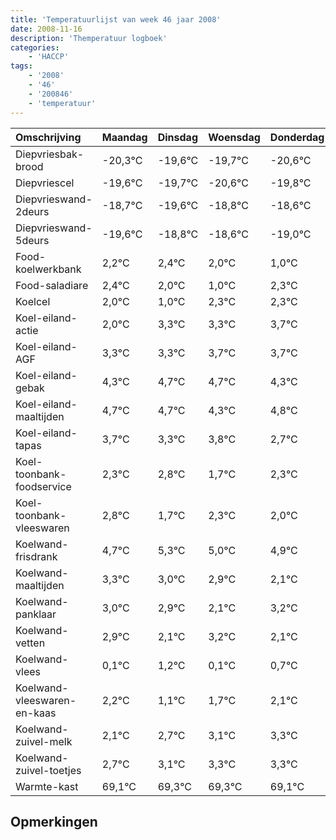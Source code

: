 ```yaml
---
title: 'Temperatuurlijst van week 46 jaar 2008'
date: 2008-11-16
description: 'Themperatuur logboek'
categories:
    - 'HACCP'
tags:
    - '2008'
    - '46'
    - '200846'
    - 'temperatuur'
---
```

|Omschrijving|Maandag|Dinsdag|Woensdag|Donderdag|Vrijdag|Zaterdag|Zondag|
|:---|:---|:---|:---|:---|:---|:---|:---|
|Diepvriesbak-brood|-20,3°C|-19,6°C|-19,7°C|-20,6°C|-19,8°C|-19,6°C|-20,0°C|
|Diepvriescel|-19,6°C|-19,7°C|-20,6°C|-19,8°C|-19,6°C|-20,0°C|-21,0°C|
|Diepvrieswand-2deurs|-18,7°C|-19,6°C|-18,8°C|-18,6°C|-19,0°C|-20,0°C|-18,7°C|
|Diepvrieswand-5deurs|-19,6°C|-18,8°C|-18,6°C|-19,0°C|-20,0°C|-18,7°C|-18,7°C|
|Food-koelwerkbank|2,2°C|2,4°C|2,0°C|1,0°C|2,3°C|2,3°C|2,7°C|
|Food-saladiare|2,4°C|2,0°C|1,0°C|2,3°C|2,3°C|2,7°C|2,7°C|
|Koelcel|2,0°C|1,0°C|2,3°C|2,3°C|2,7°C|2,7°C|2,3°C|
|Koel-eiland-actie|2,0°C|3,3°C|3,3°C|3,7°C|3,7°C|3,3°C|3,8°C|
|Koel-eiland-AGF|3,3°C|3,3°C|3,7°C|3,7°C|3,3°C|3,8°C|2,7°C|
|Koel-eiland-gebak|4,3°C|4,7°C|4,7°C|4,3°C|4,8°C|3,7°C|4,3°C|
|Koel-eiland-maaltijden|4,7°C|4,7°C|4,3°C|4,8°C|3,7°C|4,3°C|4,0°C|
|Koel-eiland-tapas|3,7°C|3,3°C|3,8°C|2,7°C|3,3°C|3,0°C|2,9°C|
|Koel-toonbank-foodservice|2,3°C|2,8°C|1,7°C|2,3°C|2,0°C|1,9°C|1,1°C|
|Koel-toonbank-vleeswaren|2,8°C|1,7°C|2,3°C|2,0°C|1,9°C|1,1°C|2,2°C|
|Koelwand-frisdrank|4,7°C|5,3°C|5,0°C|4,9°C|4,1°C|5,2°C|4,1°C|
|Koelwand-maaltijden|3,3°C|3,0°C|2,9°C|2,1°C|3,2°C|2,1°C|2,7°C|
|Koelwand-panklaar|3,0°C|2,9°C|2,1°C|3,2°C|2,1°C|2,7°C|3,1°C|
|Koelwand-vetten|2,9°C|2,1°C|3,2°C|2,1°C|2,7°C|3,1°C|3,3°C|
|Koelwand-vlees|0,1°C|1,2°C|0,1°C|0,7°C|1,1°C|1,3°C|1,3°C|
|Koelwand-vleeswaren-en-kaas|2,2°C|1,1°C|1,7°C|2,1°C|2,3°C|2,3°C|2,1°C|
|Koelwand-zuivel-melk|2,1°C|2,7°C|3,1°C|3,3°C|3,3°C|3,1°C|2,7°C|
|Koelwand-zuivel-toetjes|2,7°C|3,1°C|3,3°C|3,3°C|3,1°C|2,7°C|2,1°C|
|Warmte-kast|69,1°C|69,3°C|69,3°C|69,1°C|68,7°C|68,1°C|69,4°C|

## Opmerkingen


